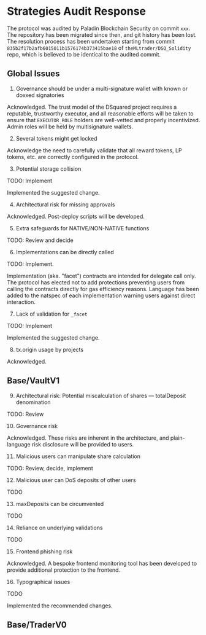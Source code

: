 # Strategies Audit Response

The protocol was audited by Paladin Blockchain Security on commit `xxx`. The repository has been migrated since then, and git history has been lost. The resolution process has been undertaken starting from commit `835b2f17b2afb6015011b1576174b373415bae18` of `theMLtrader/DSQ_Solidity` repo, which is believed to be identical to the audited commit.

## Global Issues

1. Governance should be under a multi-signature wallet with known or
   doxxed signatories

Acknowledged. The trust model of the DSquared project requires a reputable, trustworthy executor, and all reasonable efforts will be taken to ensure that `EXECUTOR_ROLE` holders are well-vetted and properly incentivized. Admin roles will be held by multisignature wallets.

2. Several tokens might get locked

Acknowledge the need to carefully validate that all reward tokens, LP tokens, etc. are correctly configured in the protocol.

3. Potential storage collision

TODO: Implement

Implemented the suggested change.

4. Architectural risk for missing approvals

Acknowledged. Post-deploy scripts will be developed.

5. Extra safeguards for NATIVE/NON-NATIVE functions

TODO: Review and decide

6. Implementations can be directly called

TODO: Implement.

Implementation (aka. "facet") contracts are intended for delegate call only. The protocol has elected not to add protections preventing users from calling the contracts directly for gas efficiency reasons. Language has been added to the natspec of each implementation warning users against direct interaction.

7. Lack of validation for `_facet`

TODO: Implement

Implemented the suggested change.

8. tx.origin usage by projects

Acknowledged.

## Base/VaultV1

9. Architectural risk: Potential miscalculation of shares —
   totalDeposit denomination

TODO: Review

10. Governance risk

Acknowledged. These risks are inherent in the architecture, and plain-language risk disclosure will be provided to users.

11. Malicious users can manipulate share calculation

TODO: Review, decide, implement

12. Malicious user can DoS deposits of other users

TODO

13. maxDeposits can be circumvented

TODO

14. Reliance on underlying validations

TODO

15. Frontend phishing risk

Acknowledged. A bespoke frontend monitoring tool has been developed to provide additional protection to the frontend.

16. Typographical issues

TODO

Implemented the recommended changes.

## Base/TraderV0
